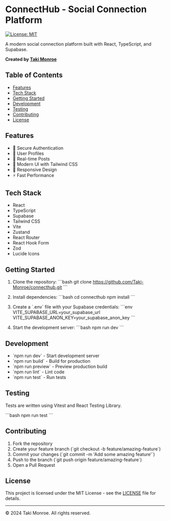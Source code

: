 <!-- omit in toc -->
# ConnectHub - Social Connection Platform

[![License: MIT](https://img.shields.io/badge/License-MIT-yellow.svg)](https://opensource.org/licenses/MIT)

A modern social connection platform built with React, TypeScript, and Supabase.

**Created by [Taki Monroe](https://github.com/Taki-Monroe)**

## Table of Contents
- [Features](#features)
- [Tech Stack](#tech-stack)
- [Getting Started](#getting-started)
- [Development](#development)
- [Testing](#testing)
- [Contributing](#contributing)
- [License](#license)

## Features
- 🔐 Secure Authentication
- 👤 User Profiles
- 📝 Real-time Posts
- 🎨 Modern UI with Tailwind CSS
- 📱 Responsive Design
- ⚡ Fast Performance

## Tech Stack
- React
- TypeScript
- Supabase
- Tailwind CSS
- Vite
- Zustand
- React Router
- React Hook Form
- Zod
- Lucide Icons

## Getting Started

1. Clone the repository:
\`\`\`bash
git clone https://github.com/Taki-Monroe/connecthub.git
\`\`\`

2. Install dependencies:
\`\`\`bash
cd connecthub
npm install
\`\`\`

3. Create a \`.env\` file with your Supabase credentials:
\`\`\`env
VITE_SUPABASE_URL=your_supabase_url
VITE_SUPABASE_ANON_KEY=your_supabase_anon_key
\`\`\`

4. Start the development server:
\`\`\`bash
npm run dev
\`\`\`

## Development
- \`npm run dev\` - Start development server
- \`npm run build\` - Build for production
- \`npm run preview\` - Preview production build
- \`npm run lint\` - Lint code
- \`npm run test\` - Run tests

## Testing
Tests are written using Vitest and React Testing Library.

\`\`\`bash
npm run test
\`\`\`

## Contributing
1. Fork the repository
2. Create your feature branch (\`git checkout -b feature/amazing-feature\`)
3. Commit your changes (\`git commit -m 'Add some amazing feature'\`)
4. Push to the branch (\`git push origin feature/amazing-feature\`)
5. Open a Pull Request

## License
This project is licensed under the MIT License - see the [LICENSE](LICENSE) file for details.

---
© 2024 Taki Monroe. All rights reserved.
